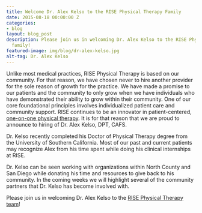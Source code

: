 ```yaml
---
title: Welcome Dr. Alex Kelso to the RISE Physical Therapy Family
date: 2015-08-18 00:00:00 Z
categories:
- blog
layout: blog_post
description: Please join us in welcoming Dr. Alex Kelso to the RISE Physical Therapy
  family!
featured-image: img/blog/dr-alex-kelso.jpg
alt-tag: Dr. Alex Kelso
---
```


Unlike most medical practices, RISE Physical Therapy is based on our community. For that reason, we have chosen never to hire another provider for the sole reason of growth for the practice. We have made a promise to our patients and the community to only grow when we have individuals who have demonstrated their ability to grow within their community. One of our core foundational principles involves individualized patient care and community support. RISE continues to be an innovator in patient-centered, [one-on-one physical therapy](/). It is for that reason that we are proud to announce to hiring of Dr. Alex Kelso, DPT, CAFS.

Dr. Kelso recently completed his Doctor of Physical Therapy degree from the University of Southern California. Most of our past and current patients may recognize Alex from his time spent while doing his clinical internships at RISE.

Dr. Kelso can be seen working with organizations within North County and San Diego while donating his time and resources to give back to his community. In the coming weeks we will highlight several of the community partners that Dr. Kelso has become involved with.

Please join us in welcoming Dr. Alex Kelso to the [RISE Physical Therapy team](/#team)!
